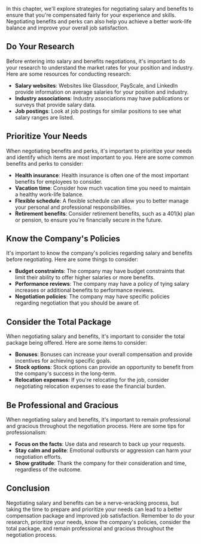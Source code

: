 
In this chapter, we'll explore strategies for negotiating salary and benefits to ensure that you're compensated fairly for your experience and skills. Negotiating benefits and perks can also help you achieve a better work-life balance and improve your overall job satisfaction.

Do Your Research
----------------

Before entering into salary and benefits negotiations, it's important to do your research to understand the market rates for your position and industry. Here are some resources for conducting research:

* **Salary websites**: Websites like Glassdoor, PayScale, and LinkedIn provide information on average salaries for your position and industry.
* **Industry associations**: Industry associations may have publications or surveys that provide salary data.
* **Job postings**: Look at job postings for similar positions to see what salary ranges are listed.

Prioritize Your Needs
---------------------

When negotiating benefits and perks, it's important to prioritize your needs and identify which items are most important to you. Here are some common benefits and perks to consider:

* **Health insurance**: Health insurance is often one of the most important benefits for employees to consider.
* **Vacation time**: Consider how much vacation time you need to maintain a healthy work-life balance.
* **Flexible schedule**: A flexible schedule can allow you to better manage your personal and professional responsibilities.
* **Retirement benefits**: Consider retirement benefits, such as a 401(k) plan or pension, to ensure you're financially secure in the future.

Know the Company's Policies
---------------------------

It's important to know the company's policies regarding salary and benefits before negotiating. Here are some things to consider:

* **Budget constraints**: The company may have budget constraints that limit their ability to offer higher salaries or more benefits.
* **Performance reviews**: The company may have a policy of tying salary increases or additional benefits to performance reviews.
* **Negotiation policies**: The company may have specific policies regarding negotiation that you should be aware of.

Consider the Total Package
--------------------------

When negotiating salary and benefits, it's important to consider the total package being offered. Here are some items to consider:

* **Bonuses**: Bonuses can increase your overall compensation and provide incentives for achieving specific goals.
* **Stock options**: Stock options can provide an opportunity to benefit from the company's success in the long-term.
* **Relocation expenses**: If you're relocating for the job, consider negotiating relocation expenses to ease the financial burden.

Be Professional and Gracious
----------------------------

When negotiating salary and benefits, it's important to remain professional and gracious throughout the negotiation process. Here are some tips for professionalism:

* **Focus on the facts**: Use data and research to back up your requests.
* **Stay calm and polite**: Emotional outbursts or aggression can harm your negotiation efforts.
* **Show gratitude**: Thank the company for their consideration and time, regardless of the outcome.

Conclusion
----------

Negotiating salary and benefits can be a nerve-wracking process, but taking the time to prepare and prioritize your needs can lead to a better compensation package and improved job satisfaction. Remember to do your research, prioritize your needs, know the company's policies, consider the total package, and remain professional and gracious throughout the negotiation process.
